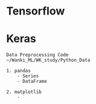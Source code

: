 # Tensorflow
# Keras
```
Data Preprocessing Code
~/Wanki_ML/WK_study/Python_Data

1. pandas
    - Series
    - DataFrame

2. matplotlib
    -
``` 
#  
# 

